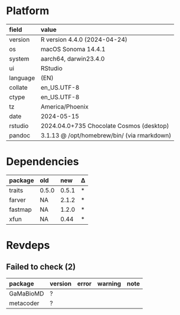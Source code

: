 # Platform

|field    |value                                       |
|:--------|:-------------------------------------------|
|version  |R version 4.4.0 (2024-04-24)                |
|os       |macOS Sonoma 14.4.1                         |
|system   |aarch64, darwin23.4.0                       |
|ui       |RStudio                                     |
|language |(EN)                                        |
|collate  |en_US.UTF-8                                 |
|ctype    |en_US.UTF-8                                 |
|tz       |America/Phoenix                             |
|date     |2024-05-15                                  |
|rstudio  |2024.04.0+735 Chocolate Cosmos (desktop)    |
|pandoc   |3.1.13 @ /opt/homebrew/bin/ (via rmarkdown) |

# Dependencies

|package |old   |new   |Δ  |
|:-------|:-----|:-----|:--|
|traits  |0.5.0 |0.5.1 |*  |
|farver  |NA    |2.1.2 |*  |
|fastmap |NA    |1.2.0 |*  |
|xfun    |NA    |0.44  |*  |

# Revdeps

## Failed to check (2)

|package   |version |error |warning |note |
|:---------|:-------|:-----|:-------|:----|
|GaMaBioMD |?       |      |        |     |
|metacoder |?       |      |        |     |

